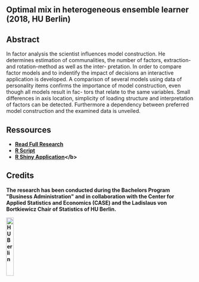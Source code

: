 ## Optimal mix in heterogeneous ensemble learner (2018, HU Berlin)

<h2>Abstract</h2>

In factor analysis the scientist influences model construction. He determines estimation of communalities, the number of factors, extraction- and rotation-method as well as the inter- pretation. In order to compare factor models and to indentify the impact of decisions an interactive application is developed. A comparison of several models using data of personality items confirms the importance of model construction, even though all models result in fac- tors that relate to the same variables. Small differences in axis location, simplicity of loading structure and interpretation of factors can be detected. Furthermore a dependency between preferred model construction and the examined data is unveiled.


<h2>Ressources</h2>

- <b>[Read Full Research](https://github.com/raphaelhanke/bachelor_thesis_efa/thesis.pdf)</b>
- <b>[R Script](https://github.com/raphaelhanke/bachelor_thesis_efa/B.Sc_Script.R)</b>
- <b>[R Shiny Application](https://github.com/raphaelhanke/bachelor_thesis_efa/B.Sc_Shiny.)</b>


<h2>Credits</h2>

The research has been conducted during the Bachelors Program "Business Administration" and in collaboration with the Center for Applied Statistics and Economics (CASE) and the Ladislaus von Bortkiewicz Chair of Statistics of HU Berlin.


<img src="https://drive.google.com/uc?id=1gQmYBb0UviMl2h9hD1tgYQWm7RUewbY9" height="20%" width="20%" alt="HU Berlin"/> 
